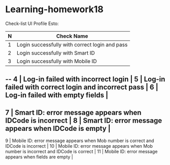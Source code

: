 # Learning-homework18

Check-list UI Profile Esto:

N | Check Name   |
-- | -------------|
1 | Login successfully with correct login and pass |
2 | Login successfully with Smart ID |
3 | Login successfully with Mobile ID |
--
4 | Log-in failed with incorrect login  |
5 | Log-in failed with correct login and incorrect pass |
6 | Log-in failed with empty fields |
--
7 |  Smart ID: error message appears when IDCode is incorrect  |
8 |  Smart ID: error message appears when IDCode is empty |
--
9 |  Mobile ID: error message appears when Mob number is correct and IDCode is incorrect  |
10 |  Mobile ID: error message appears when Mob number is incorrect and IDCode is correct  |
11 |  Mobile ID: error message appears when fields are empty |
